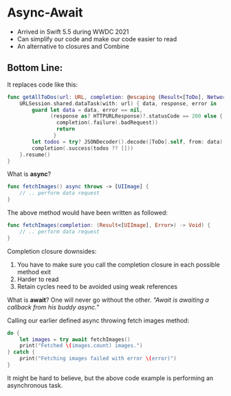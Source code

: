 # Async-Await
* Arrived in Swift 5.5 during WWDC 2021
* Can simplify our code and make our code easier to read
* An alternative to closures and Combine

## Bottom Line:
It replaces code like this:
```swift
func getAllToDos(url: URL, completion: @escaping (Result<[ToDo], NetworkError>) -> Void) {
    URLSession.shared.dataTask(with: url) { data, response, error in
        guard let data = data, error == nil,
              (response as? HTTPURLResponse)?.statusCode == 200 else {
                completion(.failure(.badRequest))
                return
               }
        let todos = try? JSONDecoder().decode([ToDo].self, from: data)
        completion(.success(todos ?? []))
    }.resume()
}
```

What is **async**?
```swift
func fetchImages() async throws -> [UIImage] {
    // .. perform data request
}
```

The above method would have been written as followed:
```swift
func fetchImages(completion: (Result<[UIImage], Error>) -> Void) {
    // .. perform data request
}
```

Completion closure downsides:
1. You have to make sure you call the completion closure in each possible method exit
2. Harder to read
3. Retain cycles need to be avoided using weak references

What is **await**?
One will never go without the other. *"Await is awaiting a callback from his buddy async."*

Calling our earlier defined async throwing fetch images method:
```swift
do {
    let images = try await fetchImages()
    print("Fetched \(images.count) images.")
} catch {
    print("Fetching images failed with error \(error)")
}
```
It might be hard to believe, but the above code example is performing an asynchronous task.







